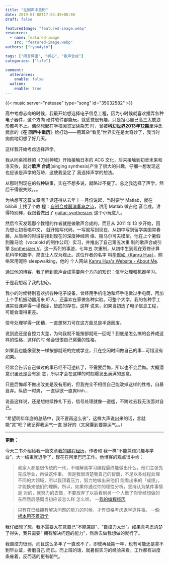 ```yaml
---
title: "在回声中重历"
date: 2019-01-08T17:55:45+08:00
draft: false

featuredImage: "featured-image.webp"
resources:
  - name: featured-image
    src: "featured-image.webp"
authors: ["ryan4yin"]

tags: ["闲言碎语", "初心", "歌声合成"]
categories: ["life"]

comment:
  utterances:
    enable: false
  waline:
    enable: true
---
```


{{< music server="netease" type="song" id="35032582" >}}

高中考虑志向的时候，我最开始想选择电子信息工程，因为小时候就喜欢摆弄各种电子器件，这个方向
硬件软件都能玩，就感觉很有趣，只是担心自己高三太放浪形骸考不上。偶然想起在学校阅览室读杂志
时，曾被[**科幻世界2013年12期**](https://read.douban.com/ebook/3088216/)里沖氏武彦的《**在
回声中重历**》给打动——用耳朵“看见”世界实在是太奇妙了，我当时痴痴地幻想了好几天。

这样我开始考虑选择声学。

我从同桌推荐的《刀剑神域》开始接触日本的 ACG 文化，后来接触到初音未来和洛天依，就对**歌声
合成**(singing synthesis)产生了很大的兴趣，仔细一想发现这也应该是声学的范畴，这使我坚定了
我选择声学的想法。

从那时到现在的各种破事，实在不想多说，就略过不提了。总之我选择了声学，然后干得很失败。。。

为啥想写这篇文章呢？话还得从去年十一月份说起，当时要学 Matlab，就在 bilibili 上找了个教
程：[自制合成器演奏鸟之诗](https://www.bilibili.com/video/av2558198/)，讲用 Matlab 做吉他
音合成，讲得特别棒，我跟着做出了
[guitar-synthesizer](https://github.com/ryan4yin/guitar-synthesizer) 这个小玩意儿。

然后今天发现那个教程的作者就是做歌声合成的，而且从 2011 年 13 岁开始，因为想让初音唱中文，
就开始写代码，一写就写到现在，从初中写到留学美国常春藤，从简单的时域拼接到现在的深度神经网
络、隐马尔可夫模型。他在上个暑假到雅马哈（vocaloid 的制作公司）实习，并推出了自己第五次重
制的歌声合成引擎 [Synthesizer V](https://synthesizerv.com/zh-cn/)。这一系列的事迹，七年五
次重制，从初中生到现在双修计算机科学和数学，简直让人叹为观止。这位作者的名字
叫[华侃如（Kanru Hua）](https://github.com/Sleepwalking)，网络常用昵称 sleepwalking，他的
个人网站
[Kanru Hua's Website - About Me](https://webhost.engr.illinois.edu/~khua5/index.php/about-me/).

通过他的博客，我了解到歌声合成需要两个方向的知识：信号处理和机器学习。

于是我想起了我的初心。

我小的时候特别喜欢拆各种电子设备，曾经用手机电池和坏手电做过手电筒，再加上个手机振动器用来
吓人，还喜欢在家做各种实验。可整个大学，我的各种手工课实验课弄得一塌糊涂，垫底的存在。这样
说来，如果当初选了电子信息工程，可能会混得更差。

信号处理学得一团糟，一直想努力可在这方面总是半途而废。

说到底还是自控力太差，为何我就不能按部就班一回呢？到底是怎么搞的会养成这样的性格，这样的时
候会很恨自己窝囊的性格。

如果我也能像室友一样按部就班的完成学业，只在空闲时间做自己的事...可惜没有如果。

经常会告诉自己做过的事已经不可逆转了，不需要后悔，所以也不会后悔。大概潜意识里还是会有怨
念，所以才会在这样的时刻爆发出满满的恶意。

只是后悔却不做出改变是没有用的，但我完全不相信自己能改掉这样的性格，自暴自弃。纵欲一时爽，
一直纵欲一直爽hhh...

说虽这样说，还是想继续挣扎下去，信号处理就像一道槛，不跨过去我无法面对自己。

“希望明年年底的总结中，我不要再这么丧”，这样大声说出来的话，言就能“灵”吧？我记得我运气一直
挺好的（又窝囊到要靠运气。。）

---

**更新：**

今天二书介绍给我一篇文章[我的编程经历](https://lutaonan.com/blog/my-coding-road/)，作者和
我一样“不能兼顾兴趣与学业”，大一结束就退学了，现在在阿里巴巴工作。他博客的观点很中肯：

> 我家人都是很传统的一代，不理解我学习编程最终能做出什么，他们主张先完成学业，再做这件事。
> 但是我很清楚我自己的智商，不足以多线程处理不同的大领域，所以我顶着压力，努力地做出来他们
> 能看出来的「成绩」，才能换来他们的理解。所以，如果你通过你的理性分析，坚持认为某件事情是
> 对的，就努力的去做，不要放弃了以后看到另一个人做了你曾经想做的东西然后感慨当初应该怎么样
> 怎么样。 --[我的编程经历](https://lutaonan.com/blog/my-coding-road/)

> 只有在已经拥有解决问题的能力的时候，才有资格考虑退学这件事。
> --[你根本用不着退学](https://lutaonan.com/blog/you-dont-need-to-drop-out/)

我仔细想了想，我不需要太在意自己“不能兼顾”、“自控力太弱”。如果真考虑清楚了得失，我只需要“
拥有解决问题的能力”，然后去做我想做的就行了。

我自控力很弱，而且这么多年了一直改不了，即使再延期一年，也有可能还是拿不到毕业证，折磨自己
而已。而上班的话，就暑假实习的经验来看，工作都有进度条催着，反而活的更有朝气。
